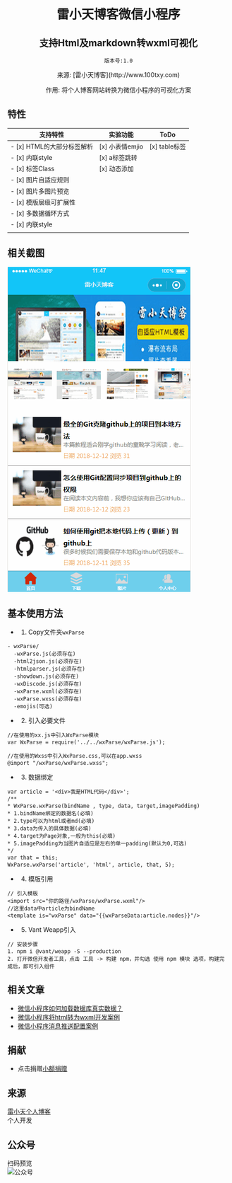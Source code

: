 
<h1 align="center" style="margin-bottom: 20px;">雷小天博客微信小程序</h1>
<h2 align="center">支持Html及markdown转wxml可视化</h2>
<p align="center"><code>版本号:1.0</code></p>
<p align="center">来源: [雷小天博客](http://www.100txy.com)</p>
<p align="center">作用: 将个人博客网站转换为微信小程序的可视化方案</p>


## 特性


| 支持特性        | 实验功能           | ToDo  |
| ------------- |-------------| -----|
| - [x] HTML的大部分标签解析 | [x] 小表情emjio | [x] table标签 |
| - [x] 内联style          | [x] a标签跳转   |               |
| - [x] 标签Class          | [x] 动态添加    |               |
| - [x] 图片自适应规则       |               |                |
| - [x] 图片多图片预览      |                |               |
| - [x] 模版层级可扩展性    |                |               |
| - [x] 多数据循环方式      |                |  |
| - [x] 内联style         |                |   |
|         |                |   |

## 相关截图

![相关截图](show.gif)


## 基本使用方法

* 1. Copy文件夹`wxParse`
```
- wxParse/
  -wxParse.js(必须存在)
  -html2json.js(必须存在)
  -htmlparser.js(必须存在)
  -showdown.js(必须存在)
  -wxDiscode.js(必须存在)
  -wxParse.wxml(必须存在)
  -wxParse.wxss(必须存在)
  -emojis(可选)
```

* 2. 引入必要文件

```
//在使用的xx.js中引入WxParse模块
var WxParse = require('../../wxParse/wxParse.js');
```

```
//在使用的Wxss中引入WxParse.css,可以在app.wxss
@import "/wxParse/wxParse.wxss";
```

* 3. 数据绑定
```
var article = '<div>我是HTML代码</div>';
/**
* WxParse.wxParse(bindName , type, data, target,imagePadding)
* 1.bindName绑定的数据名(必填)
* 2.type可以为html或者md(必填)
* 3.data为传入的具体数据(必填)
* 4.target为Page对象,一般为this(必填)
* 5.imagePadding为当图片自适应是左右的单一padding(默认为0,可选)
*/
var that = this;
WxParse.wxParse('article', 'html', article, that, 5);
```

* 4. 模版引用
```
// 引入模板
<import src="你的路径/wxParse/wxParse.wxml"/>
//这里data中article为bindName
<template is="wxParse" data="{{wxParseData:article.nodes}}"/>
```

* 5. Vant Weapp引入  
```
// 安装步骤  
1. npm i @vant/weapp -S --production  
2. 打开微信开发者工具，点击 工具 -> 构建 npm，并勾选 使用 npm 模块 选项，构建完成后，即可引入组件
```


## 相关文章

* [微信小程序如何加载数据库真实数据？](http://www.100txy.com/article/102.html)
* [微信小程序将html转为wxml开发案例](http://www.100txy.com/article/101.html)
* [微信小程序消息推送配置案例](http://www.100txy.com/article/90.html)


## 捐献

* 点击捐赠[小额捐赠](https://www.100txy.com/Home/Index/alidonate.html)

## 来源
[雷小天个人博客](http://100txy.com)  
个人开发

## 公众号  
扫码预览  
![公众号](weixin.jpg)
